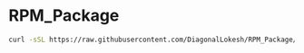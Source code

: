 # RPM_Package

```bash
curl -sSL https://raw.githubusercontent.com/DiagonalLokesh/RPM_Package/main/install.sh | tr -d '\r' | sudo bash
```
